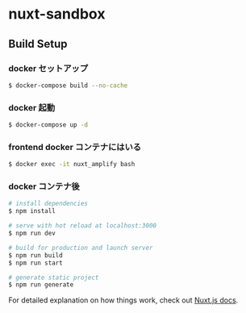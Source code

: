 # nuxt-sandbox

## Build Setup

### docker セットアップ
```bash
$ docker-compose build --no-cache
```
### docker 起動
```bash
$ docker-compose up -d
```

### frontend docker コンテナにはいる
```bash
$ docker exec -it nuxt_amplify bash
```

### docker コンテナ後

```bash
# install dependencies
$ npm install

# serve with hot reload at localhost:3000
$ npm run dev

# build for production and launch server
$ npm run build
$ npm run start

# generate static project
$ npm run generate
```

For detailed explanation on how things work, check out [Nuxt.js docs](https://nuxtjs.org).

